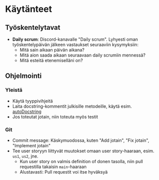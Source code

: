 # Käytänteet

## Työskentelytavat

- **Daily scrum**: Discord-kanavalle "Daily scrum". Lyhyesti oman työskentelypäivän jälkeen vastaukset seuraaviin kysymyksiin:
  - Mitä sain aikaan päivän aikana?
  - Mitä aion saada aikaan seuraavaan daily scrumiin mennessä?
  - Mitä esteitä etenemiselläni on?

## Ohjelmointi

### Yleistä

- Käytä tyyppivihjeitä
- Laita docstring-kommentit julkisille metodeille, käytä esim. [autoDocstring](https://marketplace.visualstudio.com/items?itemName=njpwerner.autodocstring)
- Jos toteutat jotain, niin toteuta myös testit


### Git

- Commit message: Käskymuodossa, kuten "Add jotain", "Fix jotain", "Implement jotain"
- Tee user storyyn liittyvät muutokset omaan user story-haaraan, esim. `us1`, `us2`, jne.
  - Kun user story on valmis definition of donen tasolla, niin pull requestilla takaisin `main`-haaraan
  - Alustavasti: Pull requestit voi itse hyväksyä
